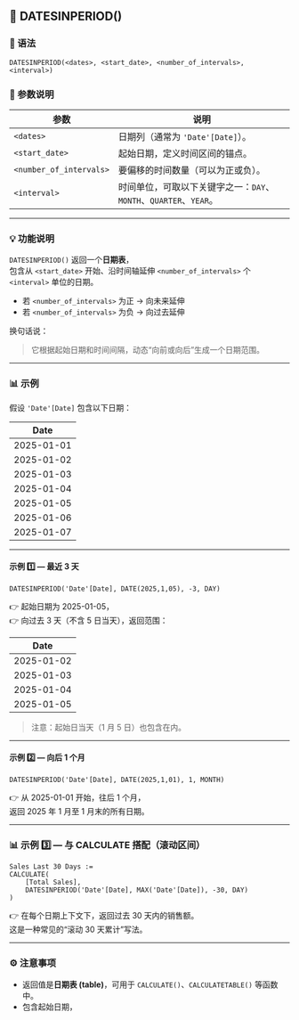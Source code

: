 ## 📘 DATESINPERIOD()

### 🧩 语法
```DAX
DATESINPERIOD(<dates>, <start_date>, <number_of_intervals>, <interval>)
```

### 📖 参数说明
| 参数 | 说明 |
|------|------|
| `<dates>` | 日期列（通常为 `'Date'[Date]`）。 |
| `<start_date>` | 起始日期，定义时间区间的锚点。 |
| `<number_of_intervals>` | 要偏移的时间数量（可以为正或负）。 |
| `<interval>` | 时间单位，可取以下关键字之一：`DAY`、`MONTH`、`QUARTER`、`YEAR`。 |

---

### 💡 功能说明
`DATESINPERIOD()` 返回一个**日期表**，  
包含从 `<start_date>` 开始、沿时间轴延伸 `<number_of_intervals>` 个 `<interval>` 单位的日期。

- 若 `<number_of_intervals>` 为正 → 向未来延伸  
- 若 `<number_of_intervals>` 为负 → 向过去延伸  

换句话说：
> 它根据起始日期和时间间隔，动态“向前或向后”生成一个日期范围。

---

### 📊 示例

假设 `'Date'[Date]` 包含以下日期：

| Date |
|------|
| 2025-01-01 |
| 2025-01-02 |
| 2025-01-03 |
| 2025-01-04 |
| 2025-01-05 |
| 2025-01-06 |
| 2025-01-07 |

---

#### 示例 1️⃣ — 最近 3 天
```DAX
DATESINPERIOD('Date'[Date], DATE(2025,1,05), -3, DAY)
```

👉 起始日期为 2025-01-05，  
👉 向过去 3 天（不含 5 日当天），返回范围：

| Date |
|------|
| 2025-01-02 |
| 2025-01-03 |
| 2025-01-04 |
| 2025-01-05 |

> 注意：起始日当天（1 月 5 日）也包含在内。

---

#### 示例 2️⃣ — 向后 1 个月
```DAX
DATESINPERIOD('Date'[Date], DATE(2025,1,01), 1, MONTH)
```
👉 从 2025-01-01 开始，往后 1 个月，  
返回 2025 年 1 月至 1 月末的所有日期。

---

### 📊 示例 3️⃣ — 与 CALCULATE 搭配（滚动区间）
```DAX
Sales Last 30 Days :=
CALCULATE(
    [Total Sales],
    DATESINPERIOD('Date'[Date], MAX('Date'[Date]), -30, DAY)
)
```

👉 在每个日期上下文下，返回过去 30 天内的销售额。  
这是一种常见的“滚动 30 天累计”写法。

---

### ⚙️ 注意事项
- 返回值是**日期表 (table)**，可用于 `CALCULATE()`、`CALCULATETABLE()` 等函数中。  
- 包含起始日期，
